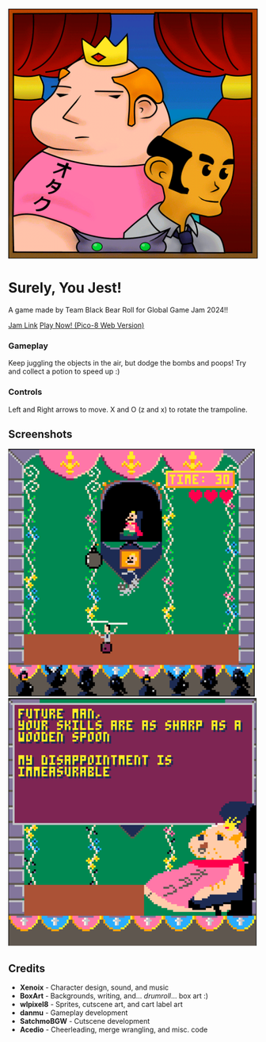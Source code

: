 ![Box art](boxart.png)

# Surely, You Jest!

A game made by Team Black Bear Roll for Global Game Jam 2024!!

[Jam Link](https://globalgamejam.org/games/2024/surely-you-jest-0)
[Play Now! (Pico-8 Web Version)](https://www.lexaloffle.com/bbs/?pid=140801)

### Gameplay
Keep juggling the objects in the air, but dodge the bombs and poops! Try and collect a potion to speed up :)

### Controls
Left and Right arrows to move.
X and O (z and x) to rotate the trampoline.

## Screenshots

![Screenshot of the main gameplay](screenshot1.png)
![Screenshot of the cutscene view](screenshot2.png)

## Credits

 * **Xenoix** - Character design, sound, and music
 * **BoxArt** - Backgrounds, writing, and... *drumroll*... box art :)
 * **wlpixel8** - Sprites, cutscene art, and cart label art
 * **danmu** - Gameplay development
 * **SatchmoBGW** - Cutscene development
 * **Acedio** - Cheerleading, merge wrangling, and misc. code
